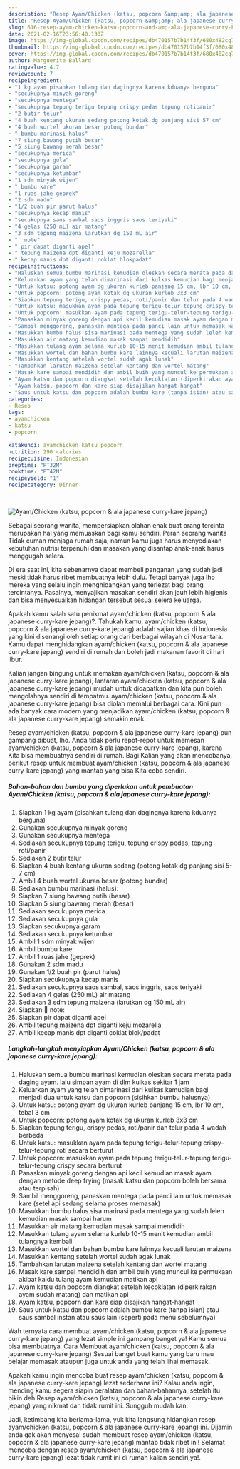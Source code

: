 ```yaml
---
description: "Resep Ayam/Chicken (katsu, popcorn &amp;amp; ala japanese curry-kare jepang) yang nikmat dan Mudah Dibuat"
title: "Resep Ayam/Chicken (katsu, popcorn &amp;amp; ala japanese curry-kare jepang) yang nikmat dan Mudah Dibuat"
slug: 616-resep-ayam-chicken-katsu-popcorn-and-amp-ala-japanese-curry-kare-jepang-yang-nikmat-dan-mudah-dibuat
date: 2021-02-16T23:56:40.133Z
image: https://img-global.cpcdn.com/recipes/db470157b7b14f3f/680x482cq70/ayamchicken-katsu-popcorn-ala-japanese-curry-kare-jepang-foto-resep-utama.jpg
thumbnail: https://img-global.cpcdn.com/recipes/db470157b7b14f3f/680x482cq70/ayamchicken-katsu-popcorn-ala-japanese-curry-kare-jepang-foto-resep-utama.jpg
cover: https://img-global.cpcdn.com/recipes/db470157b7b14f3f/680x482cq70/ayamchicken-katsu-popcorn-ala-japanese-curry-kare-jepang-foto-resep-utama.jpg
author: Marguerite Ballard
ratingvalue: 4.7
reviewcount: 7
recipeingredient:
- "1 kg ayam pisahkan tulang dan dagingnya karena kduanya berguna"
- "secukupnya minyak goreng"
- "secukupnya mentega"
- "secukupnya tepung terigu tepung crispy pedas tepung rotipanir"
- "2 butir telur"
- "4 buah kentang ukuran sedang potong kotak dg panjang sisi 57 cm"
- "4 buah wortel ukuran besar potong bundar"
- " bumbu marinasi halus"
- "7 siung bawang putih besar"
- "5 siung bawang merah besar"
- "secukupnya merica"
- "secukupnya gula"
- "secukupnya garam"
- "secukupnya ketumbar"
- "1 sdm minyak wijen"
- " bumbu kare"
- "1 ruas jahe geprek"
- "2 sdm madu"
- "1/2 buah pir parut halus"
- "secukupnya kecap manis"
- "secukupnya saos sambal saos inggris saos teriyaki"
- "4 gelas (250 mL) air matang"
- "3 sdm tepung maizena larutkan dg 150 mL air"
- "  note"
- " pir dapat diganti apel"
- " tepung maizena dpt diganti keju mozarella"
- " kecap manis dpt diganti coklat blokpadat"
recipeinstructions:
- "Haluskan semua bumbu marinasi kemudian oleskan secara merata pada daging ayam. lalu simpan ayam di dlm kulkas sekitar 1 jam"
- "Keluarkan ayam yang telah dimarinasi dari kulkas kemudian bagi menjadi dua untuk katsu dan popcorn (sisihkan bumbu halusnya)"
- "Untuk katsu: potong ayam dg ukuran kurleb panjang 15 cm, lbr 10 cm, tebal 3 cm"
- "Untuk popcorn: potong ayam kotak dg ukuran kurleb 3x3 cm"
- "Siapkan tepung terigu, crispy pedas, roti/panir dan telur pada 4 wadah berbeda"
- "Untuk katsu: masukkan ayam pada tepung terigu-telur-tepung crispy-telur-tepung roti secara berturut"
- "Untuk popcorn: masukkan ayam pada tepung terigu-telur-tepung terigu-telur-tepung crispy secara berturut"
- "Panaskan minyak goreng dengan api kecil kemudian masak ayam dengan metode deep frying (masak katsu dan popcorn boleh bersama atau terpisah)"
- "Sambil menggoreng, panaskan mentega pada panci lain untuk memasak kare (setel api sedang selama proses memasak)"
- "Masukkan bumbu halus sisa marinasi pada mentega yang sudah leleh kemudian masak sampai harum"
- "Masukkan air matang kemudian masak sampai mendidih"
- "Masukkan tulang ayam selama kurleb 10-15 menit kemudian ambil tulangnya kembali"
- "Masukkan wortel dan bahan bumbu kare lainnya kecuali larutan maizena"
- "Masukkan kentang setelah wortel sudah agak lunak"
- "Tambahkan larutan maizena setelah kentang dan wortel matang"
- "Masak kare sampai mendidih dan ambil buih yang muncul ke permukaan akibat kaldu tulang ayam kemudian matikan api"
- "Ayam katsu dan popcorn diangkat setelah kecoklatan (diperkirakan ayam sudah matang) dan matikan api"
- "Ayam katsu, popcorn dan kare siap disajikan hangat-hangat"
- "Saus untuk katsu dan popcorn adalah bumbu kare (tanpa isian) atau saus sambal instan atau saus lain (seperti pada menu sebelumnya)"
categories:
- Resep
tags:
- ayamchicken
- katsu
- popcorn

katakunci: ayamchicken katsu popcorn 
nutrition: 290 calories
recipecuisine: Indonesian
preptime: "PT32M"
cooktime: "PT42M"
recipeyield: "1"
recipecategory: Dinner

---
```



![Ayam/Chicken (katsu, popcorn &amp; ala japanese curry-kare jepang)](https://img-global.cpcdn.com/recipes/db470157b7b14f3f/680x482cq70/ayamchicken-katsu-popcorn-ala-japanese-curry-kare-jepang-foto-resep-utama.jpg)

Sebagai seorang wanita, mempersiapkan olahan enak buat orang tercinta merupakan hal yang memuaskan bagi kamu sendiri. Peran seorang  wanita Tidak cuman menjaga rumah saja, namun kamu juga harus menyediakan kebutuhan nutrisi terpenuhi dan masakan yang disantap anak-anak harus menggugah selera.

Di era  saat ini, kita sebenarnya dapat membeli panganan yang sudah jadi meski tidak harus ribet membuatnya lebih dulu. Tetapi banyak juga lho mereka yang selalu ingin menghidangkan yang terlezat bagi orang tercintanya. Pasalnya, menyajikan masakan sendiri akan jauh lebih higienis dan bisa menyesuaikan hidangan tersebut sesuai selera keluarga. 



Apakah kamu salah satu penikmat ayam/chicken (katsu, popcorn &amp; ala japanese curry-kare jepang)?. Tahukah kamu, ayam/chicken (katsu, popcorn &amp; ala japanese curry-kare jepang) adalah sajian khas di Indonesia yang kini disenangi oleh setiap orang dari berbagai wilayah di Nusantara. Kamu dapat menghidangkan ayam/chicken (katsu, popcorn &amp; ala japanese curry-kare jepang) sendiri di rumah dan boleh jadi makanan favorit di hari libur.

Kalian jangan bingung untuk memakan ayam/chicken (katsu, popcorn &amp; ala japanese curry-kare jepang), lantaran ayam/chicken (katsu, popcorn &amp; ala japanese curry-kare jepang) mudah untuk didapatkan dan kita pun boleh mengolahnya sendiri di tempatmu. ayam/chicken (katsu, popcorn &amp; ala japanese curry-kare jepang) bisa diolah memalui berbagai cara. Kini pun ada banyak cara modern yang menjadikan ayam/chicken (katsu, popcorn &amp; ala japanese curry-kare jepang) semakin enak.

Resep ayam/chicken (katsu, popcorn &amp; ala japanese curry-kare jepang) pun gampang dibuat, lho. Anda tidak perlu repot-repot untuk memesan ayam/chicken (katsu, popcorn &amp; ala japanese curry-kare jepang), karena Kita bisa membuatnya sendiri di rumah. Bagi Kalian yang akan mencobanya, berikut resep untuk membuat ayam/chicken (katsu, popcorn &amp; ala japanese curry-kare jepang) yang mantab yang bisa Kita coba sendiri.

<!--inarticleads1-->

##### Bahan-bahan dan bumbu yang diperlukan untuk pembuatan Ayam/Chicken (katsu, popcorn &amp; ala japanese curry-kare jepang):

1. Siapkan 1 kg ayam (pisahkan tulang dan dagingnya karena kduanya berguna)
1. Gunakan secukupnya minyak goreng
1. Gunakan secukupnya mentega
1. Sediakan secukupnya tepung terigu, tepung crispy pedas, tepung roti/panir
1. Sediakan 2 butir telur
1. Siapkan 4 buah kentang ukuran sedang (potong kotak dg panjang sisi 5-7 cm)
1. Ambil 4 buah wortel ukuran besar (potong bundar)
1. Sediakan  bumbu marinasi (halus):
1. Siapkan 7 siung bawang putih (besar)
1. Siapkan 5 siung bawang merah (besar)
1. Sediakan secukupnya merica
1. Sediakan secukupnya gula
1. Siapkan secukupnya garam
1. Sediakan secukupnya ketumbar
1. Ambil 1 sdm minyak wijen
1. Ambil  bumbu kare:
1. Ambil 1 ruas jahe (geprek)
1. Gunakan 2 sdm madu
1. Gunakan 1/2 buah pir (parut halus)
1. Siapkan secukupnya kecap manis
1. Sediakan secukupnya saos sambal, saos inggris, saos teriyaki
1. Sediakan 4 gelas (250 mL) air matang
1. Sediakan 3 sdm tepung maizena (larutkan dg 150 mL air)
1. Siapkan  📝 note:
1. Siapkan  pir dapat diganti apel
1. Ambil  tepung maizena dpt diganti keju mozarella
1. Ambil  kecap manis dpt diganti coklat blok/padat




<!--inarticleads2-->

##### Langkah-langkah menyiapkan Ayam/Chicken (katsu, popcorn &amp; ala japanese curry-kare jepang):

1. Haluskan semua bumbu marinasi kemudian oleskan secara merata pada daging ayam. lalu simpan ayam di dlm kulkas sekitar 1 jam
1. Keluarkan ayam yang telah dimarinasi dari kulkas kemudian bagi menjadi dua untuk katsu dan popcorn (sisihkan bumbu halusnya)
1. Untuk katsu: potong ayam dg ukuran kurleb panjang 15 cm, lbr 10 cm, tebal 3 cm
1. Untuk popcorn: potong ayam kotak dg ukuran kurleb 3x3 cm
1. Siapkan tepung terigu, crispy pedas, roti/panir dan telur pada 4 wadah berbeda
1. Untuk katsu: masukkan ayam pada tepung terigu-telur-tepung crispy-telur-tepung roti secara berturut
1. Untuk popcorn: masukkan ayam pada tepung terigu-telur-tepung terigu-telur-tepung crispy secara berturut
1. Panaskan minyak goreng dengan api kecil kemudian masak ayam dengan metode deep frying (masak katsu dan popcorn boleh bersama atau terpisah)
1. Sambil menggoreng, panaskan mentega pada panci lain untuk memasak kare (setel api sedang selama proses memasak)
1. Masukkan bumbu halus sisa marinasi pada mentega yang sudah leleh kemudian masak sampai harum
1. Masukkan air matang kemudian masak sampai mendidih
1. Masukkan tulang ayam selama kurleb 10-15 menit kemudian ambil tulangnya kembali
1. Masukkan wortel dan bahan bumbu kare lainnya kecuali larutan maizena
1. Masukkan kentang setelah wortel sudah agak lunak
1. Tambahkan larutan maizena setelah kentang dan wortel matang
1. Masak kare sampai mendidih dan ambil buih yang muncul ke permukaan akibat kaldu tulang ayam kemudian matikan api
1. Ayam katsu dan popcorn diangkat setelah kecoklatan (diperkirakan ayam sudah matang) dan matikan api
1. Ayam katsu, popcorn dan kare siap disajikan hangat-hangat
1. Saus untuk katsu dan popcorn adalah bumbu kare (tanpa isian) atau saus sambal instan atau saus lain (seperti pada menu sebelumnya)




Wah ternyata cara membuat ayam/chicken (katsu, popcorn &amp; ala japanese curry-kare jepang) yang lezat simple ini gampang banget ya! Kamu semua bisa membuatnya. Cara Membuat ayam/chicken (katsu, popcorn &amp; ala japanese curry-kare jepang) Sesuai banget buat kamu yang baru mau belajar memasak ataupun juga untuk anda yang telah lihai memasak.

Apakah kamu ingin mencoba buat resep ayam/chicken (katsu, popcorn &amp; ala japanese curry-kare jepang) lezat sederhana ini? Kalau anda ingin, mending kamu segera siapin peralatan dan bahan-bahannya, setelah itu bikin deh Resep ayam/chicken (katsu, popcorn &amp; ala japanese curry-kare jepang) yang nikmat dan tidak rumit ini. Sungguh mudah kan. 

Jadi, ketimbang kita berlama-lama, yuk kita langsung hidangkan resep ayam/chicken (katsu, popcorn &amp; ala japanese curry-kare jepang) ini. Dijamin anda gak akan menyesal sudah membuat resep ayam/chicken (katsu, popcorn &amp; ala japanese curry-kare jepang) mantab tidak ribet ini! Selamat mencoba dengan resep ayam/chicken (katsu, popcorn &amp; ala japanese curry-kare jepang) lezat tidak rumit ini di rumah kalian sendiri,ya!.

